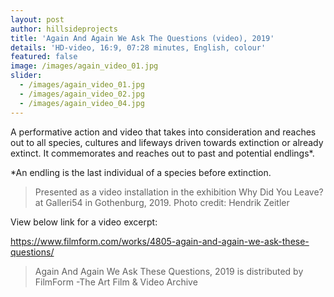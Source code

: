```yaml
---
layout: post
author: hillsideprojects
title: 'Again And Again We Ask The Questions (video), 2019'
details: 'HD-video, 16:9, 07:28 minutes, English, colour'
featured: false
image: /images/again_video_01.jpg
slider:
  - /images/again_video_01.jpg
  - /images/again_video_02.jpg
  - /images/again_video_04.jpg
---
```

A performative action and video that takes into consideration and reaches out to all species, cultures and lifeways driven towards extinction or already extinct. It commemorates and reaches out to past and potential endlings*.

\*An endling is the last individual of a species before extinction.

> Presented as a video installation in the exhibition Why Did You Leave? at Galleri54 in Gothenburg, 2019. Photo credit: Hendrik Zeitler



View below link for a video excerpt:

<https://www.filmform.com/works/4805-again-and-again-we-ask-these-questions/>

> Again And Again We Ask These Questions, 2019 is distributed by FilmForm -The Art Film & Video Archive



>
